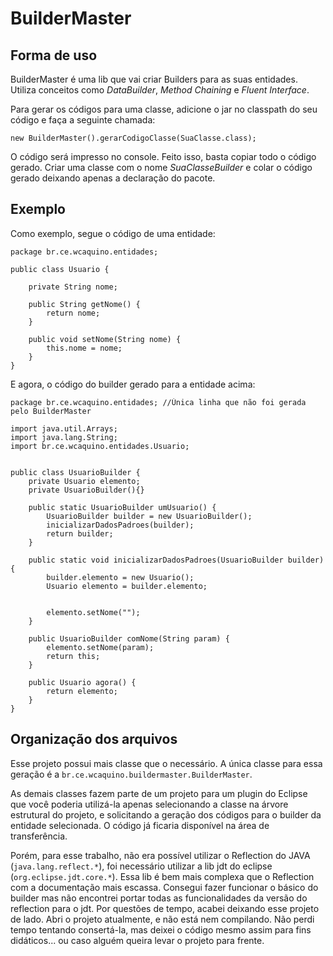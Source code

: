 # BuilderMaster

## Forma de uso

BuilderMaster é uma lib que vai criar Builders para as suas entidades. Utiliza conceitos como *DataBuilder*, *Method Chaining* e *Fluent Interface*.

Para gerar os códigos para uma classe, adicione o jar no classpath do seu código e faça a seguinte chamada:

```
new BuilderMaster().gerarCodigoClasse(SuaClasse.class);
```

O código será impresso no console. Feito isso, basta copiar todo o código gerado. Criar uma classe com o nome *SuaClasseBuilder* e colar o código gerado deixando apenas a declaração do pacote. 

## Exemplo

Como exemplo, segue o código de uma entidade:
```
package br.ce.wcaquino.entidades;

public class Usuario {

	private String nome;

	public String getNome() {
		return nome;
	}

	public void setNome(String nome) {
		this.nome = nome;
	}
}
```

E agora, o código do builder gerado para a entidade acima:
```
package br.ce.wcaquino.entidades; //Única linha que não foi gerada pelo BuilderMaster

import java.util.Arrays;
import java.lang.String;
import br.ce.wcaquino.entidades.Usuario;


public class UsuarioBuilder {
	private Usuario elemento;
	private UsuarioBuilder(){}

	public static UsuarioBuilder umUsuario() {
		UsuarioBuilder builder = new UsuarioBuilder();
		inicializarDadosPadroes(builder);
		return builder;
	}

	public static void inicializarDadosPadroes(UsuarioBuilder builder) {
		builder.elemento = new Usuario();
		Usuario elemento = builder.elemento;

		
		elemento.setNome("");
	}

	public UsuarioBuilder comNome(String param) {
		elemento.setNome(param);
		return this;
	}

	public Usuario agora() {
		return elemento;
	}
}

```

## Organização dos arquivos

Esse projeto possui mais classe que o necessário. A única classe para essa geração é a `br.ce.wcaquino.buildermaster.BuilderMaster`. 

As demais classes fazem parte de um projeto para um plugin do Eclipse que você poderia utilizá-la apenas selecionando a classe na árvore estrutural do projeto, e solicitando a geração dos códigos para o builder da entidade selecionada. O código já ficaria disponível na área de transferência.

Porém, para esse trabalho, não era possível utilizar o Reflection do JAVA (`java.lang.reflect.*`), foi necessário utilizar a lib jdt do eclipse (`org.eclipse.jdt.core.*`). Essa lib é bem mais complexa que o Reflection com a documentação mais escassa. Consegui fazer funcionar o básico do builder mas não encontrei portar todas as funcionalidades da versão do reflection para o jdt. Por questões de tempo, acabei deixando esse projeto de lado.
Abri o projeto atualmente, e não está nem compilando. Não perdi tempo tentando consertá-la, mas deixei o código mesmo assim para fins didáticos... ou caso alguém queira levar o projeto para frente.
